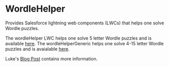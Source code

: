 # WordleHelper
Provides Salesforce lightning web components (LWCs) that helps one solve Wordle puzzles.

The wordleHelper LWC helps one solve 5 letter Wordle puzzles and is available <a href="https://lukernd-developer-edition.na139.force.com/s/wordlehelper" target="_blank">here</a>. The wordleHelperGeneric helps one solve 4-15 letter Wordle puzzles and is avaialable <a href="https://lukernd-developer-edition.na139.force.com/s/genericwordlehelper">here<a/>.

Luke's <a href="https://metillium.com/2022/04/wordle-helper/" target="_blank">Blog Post</a> contains more information.
